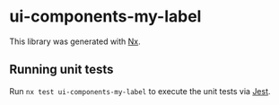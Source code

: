 # ui-components-my-label

This library was generated with [Nx](https://nx.dev).

## Running unit tests

Run `nx test ui-components-my-label` to execute the unit tests via [Jest](https://jestjs.io).
